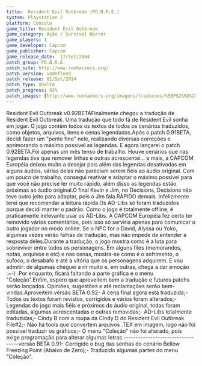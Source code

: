 ```yaml
---
title:  Resident Evil Outbreak (PO.B.R.E.)
system: Playstation 2
platform: Console
game_title: Resident Evil Outbreak
game_category: Ação / Survival Horror
game_players: 1
game_developer: Capcom
game_publisher: Capcom
game_release_date:  17/Set/2004
patch_group: PO.B.R.E.
patch_site: http://www.romhackers.org/
patch_version: undefined
patch_release: 01/Set/2014
patch_type: XDelta
patch_progress: 92%
patch_images: [http://www.romhackers.org/imagens/traducoes/%5BPS2%5D%20Resident_Evil_Outbreak_Logo.jpg,http://www.romhackers.org/imagens/traducoes/%5BPS2%5D%20Resident_Evil_Outbreak%20-%20POBRE%20-%200.png,http://www.romhackers.org/imagens/traducoes/%5BPS2%5D%20Resident%20Evil%20Outbreak%20-%20POBRE%20-%201.png,http://www.romhackers.org/imagens/traducoes/%5BPS2%5D%20Resident%20Evil%20Outbreak%20-%20POBRE%20-%202.png]
---
```

Resident Evil Outbreak v0.92BETAFinalmente chegou a tradução de Resident Evil Outbreak. Uma tradução que todo fã de Resident Evil sonha em jogar. O jogo contém todos os textos de todos os cenários traduzidos, como objetos, arquivos, itens e cenas legendadas.Após o patch 0.91BETA, decidi fazer um "pente fino" nele, realizando diversas correções e aprimorando o máximo possível as legendas. E agora lançarei o patch 0.92BETA.Foi apenas um mês tenso de trabalho. Houve cenários que nas legendas tive que remover linhas e outras acrescentei... e mais, a CAPCOM Européia deixou muito a desejar pois além das legendas desativadas em alguns áudios, várias delas não pareciam serem fiéis ao áudio original. Com um pouco de trabalho, consegui reativar e adaptar o máximo possível para que você não precise ler muito rápido, além disso as legendas estão próximas ao áudio original.O final Kevin e Jim, no Decisions, Decisions não teve outro jeito para adaptar, pois o Jim fala RÁPIDO demais. Infelizmente terei que recomendar a leitura rápida.Os AD-Libs só foram traduzidos porque decidi manter o padrão. Como o jogo é totalmente offline, é praticamente irelevante usar os AD-Libs. A CAPCOM Européia fez certo ter removido vários comentários, pois isso só serviria apenas para comunicar o outro jogador no modo online. Se o NPC for o David, Alyssa ou Yoko, algumas vezes verão falhas de tradução, mas não impede de entender a resposta deles.Durante a tradução, o jogo mostra como é a luta para sobreviver entre todos os personagens. Em alguns files (memorandos, notas, arquivos e etc) e nas cenas, mostra-se como é o sofrimento, o sufoco, o desabafo e até a vitória que os personagens adquirem. E vou admitir: de algumas cheguei a rir muito e, em outras, chega a dar emoção :~-) .Por enquanto, ficará faltando a parte gráfica e o menu "Coleção".Enfim, espero que aproveitem bem a tradução e futuros patchs serão lançados. Opiniões, sugestões e até reclamações serão bem-vindas.Aproveitem.versão BETA 0.92- A cena final agora está traduzida;- Todos os textos foram revistos, corrigidos e vários foram alterados;- Legendas do jogo mais fiéis e próximos do áudio original, todas foram editadas,   algumas acrescentadas e outras removidas;- AD-Libs totalmente traduzidas;- Cindy B com a roupa da Cindy D do Resident Evil Outbreak File#2;- Não há tools que convertem arquivos .TEX em imagem, logo não foi possível traduzir  os gráficos;- O menu "Coleção" não foi alterado, pois exige programação para alterar algumas letras.----------------------------------versão BETA 0.91- Corrigido o bug das senhas do cenário Bellow Freezing Point (Abaixo de Zero);- Traduzido algumas partes do menu "Coleção".